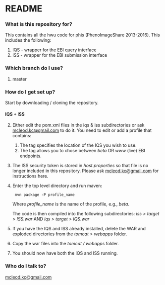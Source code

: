 # README #



### What is this repository for? ###

This contains all the hwu code for phis (PhenoImageShare 2013-2016).  This includes the following:

1. IQS - wrapper for the EBI query interface
2. ISS - wrapper for the EBI submission interface


### Which branch do I use? ###

1. master


### How do I get set up? ###

Start by downloading / cloning the repository.


#### IQS + ISS ####

2. Either edit the pom.xml files in the iqs & iss subdirectories or ask mcleod.kc@gmail.com to do it.  You need to edit or add a profile that contains:
    1. The _<host>_ tag specifies the location of the IQS you wish to use.
    2. The <ebi> tag allows you to chose between *beta* OR *www* (live) EBI endpoints.

3. The ISS security token is stored in *host.properties* so that file is no longer included in this repository.  Please ask mcleod.kc@gmail.com for instructions here.

4. Enter the top level directory and run maven:

        mvn package -P profile_name

    Where *profile_name* is the name of the profile, e.g., *beta*.

    The code is then compiled into the following subdirectories: *iss > target > ISS.war* AND *iqs > target > IQS.war*

5. If you have the IQS and ISS already installed, delete the WAR and exploded directories from the *tomcat > webapps* folder. 

6. Copy the war files into the *tomcat / webapps* folder.

7. You should now have both the IQS and ISS running.



### Who do I talk to? ###

mcleod.kc@gmail.com
